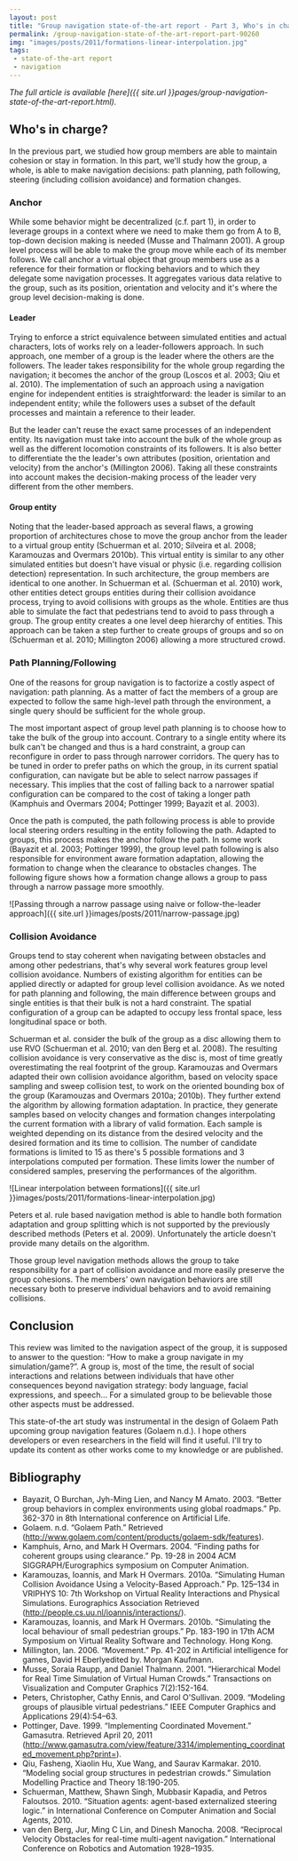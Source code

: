 ```yaml
---
layout: post
title: "Group navigation state-of-the-art report - Part 3, Who's in charge?"
permalink: /group-navigation-state-of-the-art-report-part-90260
img: "images/posts/2011/formations-linear-interpolation.jpg"
tags:
 - state-of-the-art report
 - navigation
---
```


*The full article is available [here]({{ site.url }}pages/group-navigation-state-of-the-art-report.html).*


## Who's in charge? ##

In the previous part, we studied how group members are able to maintain cohesion or stay in formation. In this part, we'll study how the group, a whole, is able to make navigation decisions: path planning, path following, steering (including collision avoidance) and formation changes.

### Anchor ###
While some behavior might be decentralized (c.f. part 1), in order to leverage groups in a context where we need to make them go from A to B, top-down decision making is needed (Musse and Thalmann 2001). A group level process will be able to make the group move while each of its member follows. 
We call anchor a virtual object that group members use as a reference for their formation or flocking behaviors and to which they delegate some navigation processes. It aggregates various data relative to the group, such as its position, orientation and velocity and it's where the group level decision-making is done.

#### Leader ####

Trying to enforce a strict equivalence between simulated entities and actual characters, lots of works rely on a leader-followers approach. In such approach, one member of a group is the leader where the others are the followers. The leader takes responsibility for the whole group regarding the navigation; it becomes the anchor of the group (Loscos et al. 2003; Qiu et al. 2010). 
The implementation of such an approach using a navigation engine for independent entities is straightforward: the leader is similar to an independent entity; while the followers uses a subset of the default processes and maintain a reference to their leader. 

But the leader can't reuse the exact same processes of an independent entity. Its navigation must take into account the bulk of the whole group as well as the different locomotion constraints of its followers. It is also better to differentiate the the leader's own attributes (position, orientation and velocity) from the anchor's (Millington 2006). Taking all these constraints into account makes the decision-making process of the leader very different from the other members.

#### Group entity ####

Noting that the leader-based approach as several flaws, a growing proportion of architectures chose to move the group anchor from the leader to a virtual group entity (Schuerman et al. 2010; Silveira et al. 2008; Karamouzas and Overmars 2010b). This virtual entity is similar to any other simulated entities but doesn't have visual or physic (i.e. regarding collision detection) representation. In such architecture, the group members are identical to one another. 
In Schuerman et al. (Schuerman et al. 2010) work, other entities detect groups entities during their collision avoidance process, trying to avoid collisions with groups as the whole. Entities are thus able to simulate the fact that pedestrians tend to avoid to pass through a group.
The group entity creates a one level deep hierarchy of entities. This approach can be taken a step further to create groups of groups and so on (Schuerman et al. 2010; Millington 2006) allowing a more structured crowd.

### Path Planning/Following ###

One of the reasons for group navigation is to factorize a costly aspect of navigation: path planning. As a matter of fact the members of a group are expected to follow the same high-level path through the environment, a single query should be sufficient for the whole group. 

The most important aspect of group level path planning is to choose how to take the bulk of the group into account.  Contrary to a single entity where its bulk can't be changed and thus is a hard constraint, a group can reconfigure in order to pass through narrower corridors. The query has to be tuned in order to prefer paths on which the group, in its current spatial configuration, can navigate but be able to select narrow passages if necessary. This implies that the cost of falling back to a narrower spatial configuration can be compared to the cost of taking a longer path (Kamphuis and Overmars 2004; Pottinger 1999; Bayazit et al. 2003).

Once the path is computed, the path following process is able to provide local steering orders resulting in the entity following the path. Adapted to groups, this process makes the anchor follow the path. In some work (Bayazit et al. 2003; Pottinger 1999), the group level path following is also responsible for environment aware formation adaptation, allowing the formation to change when the clearance to obstacles changes. The following figure shows how a formation change allows a group to pass through a narrow passage more smoothly.

![Passing through a narrow passage using naive or follow-the-leader approach]({{ site.url }}images/posts/2011/narrow-passage.jpg)

### Collision Avoidance ###

Groups tend to stay coherent when navigating between obstacles and among other pedestrians, that's why several work features group level collision avoidance. Numbers of existing algorithm for entities can be applied directly or adapted for group level collision avoidance. As we noted for path planning and following, the main difference between groups and single entities is that their bulk is not a hard constraint. The spatial configuration of a group can be adapted to occupy less frontal space, less longitudinal space or both. 

Schuerman et al. consider the bulk of the group as a disc allowing them to use RVO (Schuerman et al. 2010; van den Berg et al. 2008). The resulting collision avoidance is very conservative as the disc is, most of time greatly overestimating the real footprint of the group. Karamouzas and Overmars adapted their own collision avoidance algorithm, based on velocity space sampling and sweep collision test, to work on the oriented bounding box of the group (Karamouzas and Overmars 2010a; 2010b). They further extend the algorithm by allowing formation adaptation. In practice, they generate samples based on velocity changes and formation changes interpolating the current formation with a library of valid formation. Each sample is weighted depending on its distance from the desired velocity and the desired formation and its time to collision. The number of candidate formations is limited to 15 as there's 5 possible formations and 3 interpolations computed per formation. These limits lower the number of considered samples, preserving the performances of the algorithm.

![Linear interpolation between formations]({{ site.url }}images/posts/2011/formations-linear-interpolation.jpg)

Peters et al. rule based navigation method is able to handle both formation adaptation and group splitting which is not supported by the previously described methods (Peters et al. 2009). Unfortunately the article doesn't provide many details on the algorithm.
 
Those group level navigation methods allows the group to take responsibility for a part of collision avoidance and more easily preserve the group cohesions. The members' own navigation behaviors are still necessary both to preserve individual behaviors and to avoid remaining collisions. 


## Conclusion ##

This review was limited to the navigation aspect of the group, it is supposed to answer to the question: &ldquo;How to make a group navigate in my simulation/game?&rdquo;. A group is, most of the time, the result of social interactions and relations between individuals that have other consequences beyond navigation strategy: body language, facial expressions, and speech&hellip; For a simulated group to be believable those other aspects must be addressed. 

This state-of-the art study was instrumental in the design of Golaem Path upcoming group navigation features (Golaem n.d.). I hope others developers or even researchers in the field will find it useful. I'll try to update its content as other works come to my knowledge or are published.

## Bibliography ##
- Bayazit, O Burchan, Jyh-Ming Lien, and Nancy M Amato. 2003. &ldquo;Better group behaviors in complex environments using global roadmaps.&rdquo; Pp. 362-370 in 8th International conference on Artificial Life.
- Golaem. n.d. &ldquo;Golaem Path.&rdquo; Retrieved (<http://www.golaem.com/content/products/golaem-sdk/features>).
- Kamphuis, Arno, and Mark H Overmars. 2004. &ldquo;Finding paths for coherent groups using clearance.&rdquo; Pp. 19-28 in 2004 ACM SIGGRAPH/Eurographics symposium on Computer Animation.
- Karamouzas, Ioannis, and Mark H Overmars. 2010a. &ldquo;Simulating Human Collision Avoidance Using a Velocity-Based Approach.&rdquo; Pp. 125&ndash;134 in VRIPHYS 10: 7th Workshop on Virtual Reality Interactions and Physical Simulations. Eurographics Association Retrieved (<http://people.cs.uu.nl/ioannis/interactions/>).
- Karamouzas, Ioannis, and Mark H Overmars. 2010b. &ldquo;Simulating the local behaviour of small pedestrian groups.&rdquo; Pp. 183-190 in 17th ACM Symposium on Virtual Reality Software and Technology. Hong Kong.
- Millington, Ian. 2006. &ldquo;Movement.&rdquo; Pp. 41-202 in Artificial intelligence for games, David H Eberlyedited by. Morgan Kaufmann.
- Musse, Soraia Raupp, and Daniel Thalmann. 2001. &ldquo;Hierarchical Model for Real Time Simulation of Virtual Human Crowds.&rdquo; Transactions on Visualization and Computer Graphics 7(2):152-164.
- Peters, Christopher, Cathy Ennis, and Carol O'Sullivan. 2009. &ldquo;Modeling groups of plausible virtual pedestrians.&rdquo; IEEE Computer Graphics and Applications 29(4):54&ndash;63. 
- Pottinger, Dave. 1999. &ldquo;Implementing Coordinated Movement.&rdquo; Gamasutra. Retrieved April 20, 2011 (<http://www.gamasutra.com/view/feature/3314/implementing_coordinated_movement.php?print=>).
- Qiu, Fasheng, Xiaolin Hu, Xue Wang, and Saurav Karmakar. 2010. &ldquo;Modeling social group structures in pedestrian crowds.&rdquo; Simulation Modelling Practice and Theory 18:190-205.
- Schuerman, Matthew, Shawn Singh, Mubbasir Kapadia, and Petros Faloutsos. 2010. &ldquo;Situation agents: agent-based externalized steering logic.&rdquo; in International Conference on Computer Animation and Social Agents, 2010.
- van den Berg, Jur, Ming C Lin, and Dinesh Manocha. 2008. &ldquo;Reciprocal Velocity Obstacles for real-time multi-agent navigation.&rdquo; International Conference on Robotics and Automation 1928&ndash;1935.
